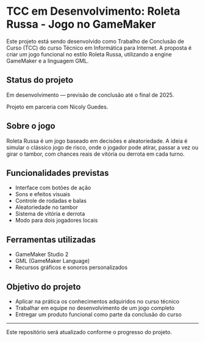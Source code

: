 # TCC em Desenvolvimento: Roleta Russa - Jogo no GameMaker

Este projeto está sendo desenvolvido como Trabalho de Conclusão de Curso (TCC) do curso Técnico em Informática para Internet. A proposta é criar um jogo funcional no estilo Roleta Russa, utilizando a engine GameMaker e a linguagem GML.

## Status do projeto

Em desenvolvimento — previsão de conclusão até o final de 2025.

Projeto em parceria com Nicoly Guedes.

## Sobre o jogo

Roleta Russa é um jogo baseado em decisões e aleatoriedade. A ideia é simular o clássico jogo de risco, onde o jogador pode atirar, passar a vez ou girar o tambor, com chances reais de vitória ou derrota em cada turno.

## Funcionalidades previstas

- Interface com botões de ação
- Sons e efeitos visuais
- Controle de rodadas e balas
- Aleatoriedade no tambor
- Sistema de vitória e derrota
- Modo para dois jogadores locais

## Ferramentas utilizadas

- GameMaker Studio 2
- GML (GameMaker Language)
- Recursos gráficos e sonoros personalizados

## Objetivo do projeto

- Aplicar na prática os conhecimentos adquiridos no curso técnico
- Trabalhar em equipe no desenvolvimento de um jogo completo
- Entregar um produto funcional como parte da conclusão do curso

---

Este repositório será atualizado conforme o progresso do projeto.
